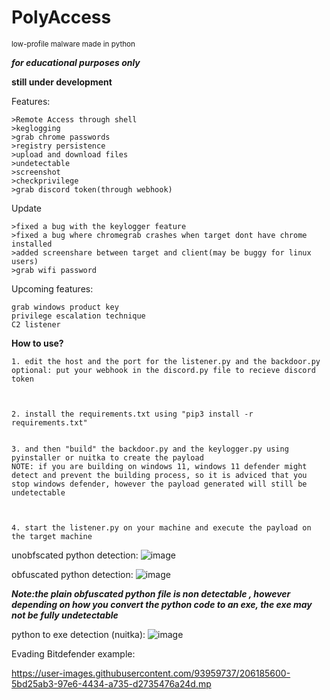 # PolyAccess

<small>low-profile malware made in python</small>

***for educational purposes only***




**still under development**


Features:

```
>Remote Access through shell
>keglogging
>grab chrome passwords
>registry persistence
>upload and download files
>undetectable 
>screenshot
>checkprivilege
>grab discord token(through webhook)
``` 

Update
```
>fixed a bug with the keylogger feature
>fixed a bug where chromegrab crashes when target dont have chrome installed
>added screenshare between target and client(may be buggy for linux users)
>grab wifi password
```

Upcoming features:
```
grab windows product key
privilege escalation technique
C2 listener
```

**How to use?**

```
1. edit the host and the port for the listener.py and the backdoor.py
optional: put your webhook in the discord.py file to recieve discord token



2. install the requirements.txt using "pip3 install -r requirements.txt"


3. and then "build" the backdoor.py and the keylogger.py using pyinstaller or nuitka to create the payload
NOTE: if you are building on windows 11, windows 11 defender might detect and prevent the building process, so it is adviced that you stop windows defender, however the payload generated will still be undetectable



4. start the listener.py on your machine and execute the payload on the target machine
```

unobfscated python detection:
![image](https://user-images.githubusercontent.com/93959737/206857718-b6397dd8-22d7-4634-8bad-d143a0377639.png)

obfuscated python detection:
![image](https://user-images.githubusercontent.com/93959737/206237397-bc30953a-4062-448f-9664-4bf230d1a2e9.png)

***Note:the plain obfuscated python file is non detectable , however depending on how you convert the python code to an exe, the exe may not be fully undetectable***

python to exe detection (nuitka):
![image](https://user-images.githubusercontent.com/93959737/206857089-22a2608a-4d88-4217-af74-958e080dfb56.png)


Evading Bitdefender example:


https://user-images.githubusercontent.com/93959737/206185600-5bd25ab3-97e6-4434-a735-d2735476a24d.mp


